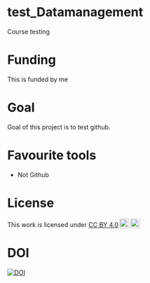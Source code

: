 # test_Datamanagement
Course testing

# Funding
This is funded by me

# Goal 
Goal of this project is to test github. 

# Favourite tools
* Not Github


# License
<p xmlns:cc="http://creativecommons.org/ns#" >This work is licensed under <a href="https://creativecommons.org/licenses/by/4.0/?ref=chooser-v1" target="_blank" rel="license noopener noreferrer" style="display:inline-block;">CC BY 4.0<img style="height:22px!important;margin-left:3px;vertical-align:text-bottom;" src="https://mirrors.creativecommons.org/presskit/icons/cc.svg?ref=chooser-v1" alt=""><img style="height:22px!important;margin-left:3px;vertical-align:text-bottom;" src="https://mirrors.creativecommons.org/presskit/icons/by.svg?ref=chooser-v1" alt=""></a></p>

# DOI
[![DOI](https://sandbox.zenodo.org/badge/897916100.svg)](https://handle.stage.datacite.org/10.5072/zenodo.139066)

